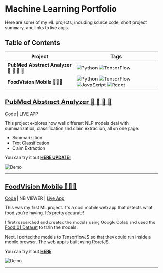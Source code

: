 # Machine Learning Portfolio

Here are some of my ML projects, including source code, short project summary, and links to live apps.

## Table of Contents

<!--ts-->

| Project                                  | Tags                                                                                                                                                                                                                                                                                                                                                                                                                                                                             |
| ---------------------------------------- | -------------------------------------------------------------------------------------------------------------------------------------------------------------------------------------------------------------------------------------------------------------------------------------------------------------------------------------------------------------------------------------------------------------------------------------------------------------------------------- |
| **PubMed Abstract Analyzer** 🍺 💊 📄 🔎 | ![Python](https://img.shields.io/badge/python-%2314354C.svg?style=for-the-badge&logo=python&logoColor=white) ![TensorFlow](https://img.shields.io/badge/TensorFlow-%23FF6F00.svg?style=for-the-badge&logo=TensorFlow&logoColor=white)                                                                                                                                                                                                                                            |
| **FoodVision Mobile** 🍔👀📱             | ![Python](https://img.shields.io/badge/python-%2314354C.svg?style=for-the-badge&logo=python&logoColor=white) ![TensorFlow](https://img.shields.io/badge/TensorFlow-%23FF6F00.svg?style=for-the-badge&logo=TensorFlow&logoColor=white) ![JavaScript](https://img.shields.io/badge/javascript-%23323330.svg?style=for-the-badge&logo=javascript&logoColor=%23F7DF1E) ![React](https://img.shields.io/badge/react-%2320232a.svg?style=for-the-badge&logo=react&logoColor=%2361DAFB) |

<!--te-->

## [**PubMed Abstract Analyzer** 🍺 💊 📄 🔎](https://github.com/tomwalczak/PubMed-Abstract-Analyzer)

[Code](https://github.com/tomwalczak/PubMed-Abstract-Analyzer) | LIVE APP

This project explores how well different NLP models deal with summarization, classification and claim extraction, all on one page.

- Summarization
- Text Classification
- Claim Extraction

You can try it out [**HERE UPDATE!**](https://share.streamlit.io/tomwalczak/pubmed-abstract-analyzer)

![Demo](https://mldatatwk.s3.us-east-2.amazonaws.com/gifs/PubMedAbstractAnalyzer_square.gif)

---

## [**FoodVision Mobile** 🍔👀📱 ](https://github.com/tomwalczak/food-vision-mobile-tensorflowjs)

[Code](https://github.com/tomwalczak/food-vision-mobile-tensorflowjs) | NB VIEWER | [Live App](https://tomwalczak.github.io/food-vision-mobile-tensorflowjs/)

This was my first ML project. It's a cool mobile web app that detects what food you're having. It's pretty accurate!

I first researched and created the models using Google Colab and used the [Food101 Dataset](https://paperswithcode.com/dataset/food-101) to train the models.

Next, I ported the models to TensorflowJS so that they could run inside a mobile browser. The web app is built using ReactJS.

You can try it out [**HERE**](https://tomwalczak.github.io/food-vision-mobile-tensorflowjs/)

![Demo](https://mldatatwk.s3.us-east-2.amazonaws.com/gifs/demo_small.gif)

---

